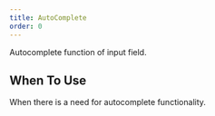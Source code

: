 ```yaml
---
title: AutoComplete
order: 0
---
```


Autocomplete function of input field.

## When To Use

When there is a need for autocomplete functionality.

